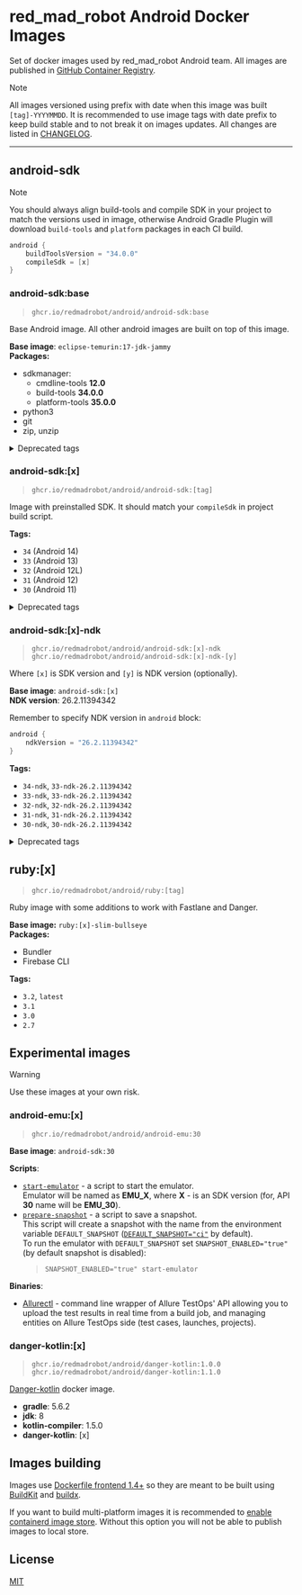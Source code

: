 # red_mad_robot Android Docker Images

Set of docker images used by red_mad_robot Android team.
All images are published in [GitHub Container Registry][ghcr].

> [!Note]
>
> All images versioned using prefix with date when this image was built `[tag]-YYYYMMDD`.
> It is recommended to use image tags with date prefix to keep build stable and to not break it on images updates.
> All changes are listed in [CHANGELOG](CHANGELOG.md).

---

## android-sdk

> [!Note]
>
> You should always align build-tools and compile SDK in your project to match the versions used in image, otherwise Android Gradle Plugin will download `build-tools` and `platform` packages in each CI build.
>
> ```kotlin
> android {
>     buildToolsVersion = "34.0.0"
>     compileSdk = [x]
> }
> ```

### android-sdk:base

> `ghcr.io/redmadrobot/android/android-sdk:base`

Base Android image. All other android images are built on top of this image.

**Base image**: `eclipse-temurin:17-jdk-jammy` \
**Packages:**

- sdkmanager:
    - cmdline-tools **12.0**
    - build-tools **34.0.0**
    - platform-tools **35.0.0**
- python3
- git
- zip, unzip

<details>
<summary>Deprecated tags</summary>

    base-jdk11

</details>

### android-sdk:[x]

> `ghcr.io/redmadrobot/android/android-sdk:[tag]`

Image with preinstalled SDK.
It should match your `compileSdk` in project build script.

**Tags:**

- `34` (Android 14)
- `33` (Android 13)
- `32` (Android 12L)
- `31` (Android 12)
- `30` (Android 11)

<details>
<summary>Deprecated tags</summary>

    - 33-jdk11
    - 32-jdk11
    - 31-jdk11
    - 30-jdk11

</details>

### android-sdk:[x]-ndk

> `ghcr.io/redmadrobot/android/android-sdk:[x]-ndk` \
> `ghcr.io/redmadrobot/android/android-sdk:[x]-ndk-[y]`

Where `[x]` is SDK version and `[y]` is NDK version (optionally).

**Base image**: `android-sdk:[x]` \
**NDK version**: 26.2.11394342

Remember to specify NDK version in `android` block:

```kotlin
android {
    ndkVersion = "26.2.11394342"
}
```

**Tags:**

- `34-ndk`, `33-ndk-26.2.11394342`
- `33-ndk`, `33-ndk-26.2.11394342`
- `32-ndk`, `32-ndk-26.2.11394342`
- `31-ndk`, `31-ndk-26.2.11394342`
- `30-ndk`, `30-ndk-26.2.11394342`

<details>
<summary>Deprecated tags</summary>

    - 33-jdk11-ndk, 33-jdk11-ndk-25.1.8937393
    - 33-ndk-25.1.8937393
    - 32-jdk11-ndk, 32-jdk11-ndk-25.1.8937393
    - 32-ndk-25.1.8937393, 32-ndk-22.1.7171670
    - 31-jdk11-ndk, 31-jdk11-ndk-25.1.8937393
    - 31-ndk-25.1.8937393, 31-ndk-22.1.7171670
    - 30-jdk11-ndk, 30-jdk11-ndk-25.1.8937393
    - 30-ndk-25.1.8937393, 30-ndk-22.1.7171670

</details>

## ruby:[x]

> `ghcr.io/redmadrobot/android/ruby:[tag]`

Ruby image with some additions to work with Fastlane and Danger.

**Base image:** `ruby:[x]-slim-bullseye` \
**Packages:**

- Bundler
- Firebase CLI

**Tags:**

- `3.2`, `latest`
- `3.1`
- `3.0`
- `2.7`

## Experimental images

> [!Warning]
>
> Use these images at your own risk.

### android-emu:[x]

> `ghcr.io/redmadrobot/android/android-emu:30`

**Base image**: `android-sdk:30`

**Scripts**:

- [`start-emulator`](android-emu/start_emulator.sh) - a script to start the emulator.  
  Emulator will be named as **EMU_X**, where **X** - is an SDK version (for, API **30** name will be **EMU_30**).
- [`prepare-snapshot`](android-emu/prepare_snapshot.sh) - a script to save a snapshot.  
  This script will create a snapshot with the name from the environment variable `DEFAULT_SNAPSHOT` ([`DEFAULT_SNAPSHOT="ci"`](android-emu/Dockerfile) by default).  
  To run the emulator with `DEFAULT_SNAPSHOT` set `SNAPSHOT_ENABLED="true"` (by default snapshot is disabled):  
  > `SNAPSHOT_ENABLED="true" start-emulator`  

**Binaries**:

- [Allurectl][allurectl] - command line wrapper of Allure TestOps' API allowing you to upload the test results in real time from a build job, and managing entities on Allure TestOps side (test cases, launches, projects).

### danger-kotlin:[x]

> `ghcr.io/redmadrobot/android/danger-kotlin:1.0.0` \
> `ghcr.io/redmadrobot/android/danger-kotlin:1.1.0`

[Danger-kotlin][danger-kotlin] docker image.

- **gradle**: 5.6.2
- **jdk**: 8
- **kotlin-compiler**: 1.5.0
- **danger-kotlin**: [x]

## Images building

Images use [Dockerfile frontend 1.4+][dockerfile-frontend] so they are meant to be built using [BuildKit] and [buildx].

If you want to build multi-platform images it is recommended to [enable containerd image store][containerd].
Without this option you will not be able to publish images to local store.

## License

[MIT](LICENSE)

<!-- @formatter:off -->
[registry]: https://git.redmadrobot.com/DevOps/docker-android-builder/container_registry
[ghcr]: https://github.com/orgs/RedMadRobot/packages?ecosystem=container&q=android%2F
[danger-kotlin]: https://github.com/danger/kotlin
[allurectl]: https://github.com/allure-framework/allurectl
[buildkit]: https://docs.docker.com/build/buildkit/
[buildx]: https://docs.docker.com/build/install-buildx/
[dockerfile-frontend]: https://hub.docker.com/r/docker/dockerfile
[containerd]: https://docs.docker.com/desktop/containerd/

